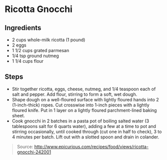 # Ricotta Gnocchi


## Ingredients

 - 2 cups whole-milk ricotta (1 pound)
 - 2 eggs
 - 1 1/2 cups grated parmesan
 - 1/4 tsp ground nutmeg
 - 1 1/4 cups flour

## Steps

 - Stir together ricotta, eggs, cheese, nutmeg, and 1/4 teaspoon each of salt and pepper. Add flour, stirring to form a soft, wet dough.
 - Shape dough on a well-floured surface with lightly floured hands into 2 (1-inch-thick) ropes. Cut crosswise into 1-inch pieces with a lightly floured knife. Put in 1 layer on a lightly floured parchment-lined baking sheet.
 - Cook gnocchi in 2 batches in a pasta pot of boiling salted water (3 tablespoons salt for 6 quarts water), adding a few at a time to pot and stirring occasionally, until cooked through (cut one in half to check), 3 to 4 minutes per batch. Lift out with a slotted spoon and drain in colander.

> Source: http://www.epicurious.com/recipes/food/views/ricotta-gnocchi-242001
